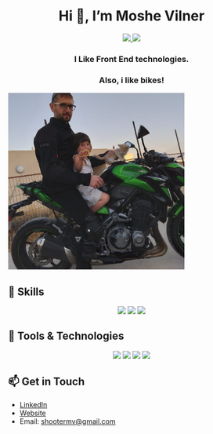 <h1 align="center">Hi 👋, I’m Moshe Vilner</h1>
<p align="center">
  <a href="https://github.com/shootermv">
    <img src="https://img.shields.io/badge/GitHub-@shootermv-blue?style=flat-square&logo=github">
  </a>
  <a href="mailto:shootermv@gmail.com">
    <img src="https://img.shields.io/badge/Email-shootermv%40gmail.com-%23C25D7F?style=flat-square&logo=gmail">
  </a>
</p>
<h3 align="center">I Like Front End technologies.</h3>  
<h3 align="center">Also, i like bikes!</h3> 

<p float="left" margin-left="2px">
<img src="./mee.jpeg" width ='360' alt="me">
</p>

## 🚀 Skills

<p align="center">
  <img src="https://img.shields.io/badge/Code-React-%2361DAFB?style=flat-square&logo=react">
  <img src="https://img.shields.io/badge/Code-Tailwind_CSS-%2338B2AC?style=flat-square&logo=tailwind-css">
  <img src="https://img.shields.io/badge/Code-JavaScript-%23F7DF1E?style=flat-square&logo=javascript">
</p>

## 🔧 Tools & Technologies

<p align="center">
  <img src="https://img.shields.io/badge/Code-HTML5-%23E34F26?style=flat-square&logo=html5">
  <img src="https://img.shields.io/badge/Code-CSS3-%231572B6?style=flat-square&logo=css3">
  <img src="https://img.shields.io/badge/Tools-Git-%23F05032?style=flat-square&logo=git">
  <img src="https://img.shields.io/badge/Tools-Visual_Studio_Code-%23007ACC?style=flat-square&logo=visual-studio-code">
</p>

## 📫 Get in Touch

- [LinkedIn](https://www.linkedin.com/in/moshe-vilner-7a7745a/)
- [Website](https://shootermv.github.io/moshe-vilner/)
- Email: <shootermv@gmail.com>


